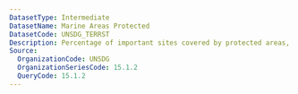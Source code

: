```yaml
---
DatasetType: Intermediate
DatasetName: Marine Areas Protected
DatasetCode: UNSDG_TERRST
Description: Percentage of important sites covered by protected areas, terrestrial
Source:
  OrganizationCode: UNSDG
  OrganizationSeriesCode: 15.1.2
  QueryCode: 15.1.2
---
```


